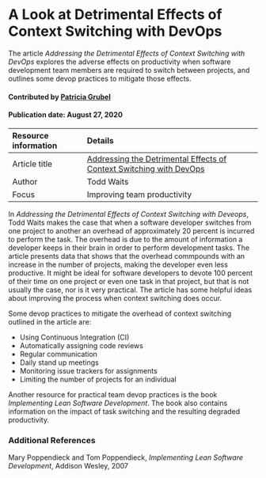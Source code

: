 
# A Look at Detrimental Effects of Context Switching with DevOps

<!-- deck text start -->
The article *Addressing the Detrimental Effects of Context Switching with
DevOps* explores the adverse effects on productivity when software development team members are required to switch between projects, and outlines some devop practices to mitigate those effects.
<!-- deck text end -->

#### Contributed by [Patricia  Grubel](https://github.com/pagrubel "Patricia Grubel Github Profile")
#### Publication date: August 27, 2020

Resource information | Details
:--- | :---
Article title  | [Addressing the Detrimental Effects of Context Switching with DevOps](https://insights.sei.cmu.edu/devops/2015/03/addressing-the-detrimental-effects-of-context-switching-with-devops.html)
Author | Todd Waits
Focus | Improving team productivity

In *Addressing the Detrimental Effects of Context Switching with Deveops*, Todd
Waits makes the case that when a software developer switches from one project to
another an overhead of approximately 20 percent is incurred to perform the task.
The overhead is due to the amount of information a developer keeps in their
brain in order to perform development tasks. The article presents data that shows that the
overhead commpounds with an increase in the number of projects, making the
developer even less productive. It might be ideal for software developers to
devote 100 percent of their time on one project or even one task in that
project, but that is not usually the case, nor is it very practical. The
article has some helpful ideas about improving the process when context
switching does occur.

Some devop practices to mitigate the overhead of context switching outlined in
the article are:

 - Using Continuous Integration (CI)
 - Automatically assigning code reviews
 - Regular communication
 - Daily stand up meetings
 - Monitoring issue trackers for assignments
 - Limiting the number of projects for an individual

Another resource for practical team devop practices is the book *Implementing
Lean Software Development*. The book also contains information on the impact of
task switching and the resulting degraded productivity.

### Additional References
Mary Poppendieck and Tom Poppendieck, *Implementing Lean Software Development*,
Addison Wesley, 2007



<!---
Publish: yes
RSS update: 2020-08-27
Categories: Skills
Topics: Strategies for More Effective Teams, Software Engineering, Personal Productivity
--->
